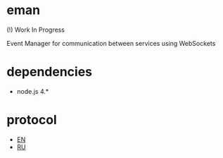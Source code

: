 # eman

(!) Work In Progress

Event Manager for communication between services using WebSockets

# dependencies

- node.js 4.*

# protocol

- [EN](/docs/protocol_en.md)
- [RU](/docs/protocol_ru.md)
